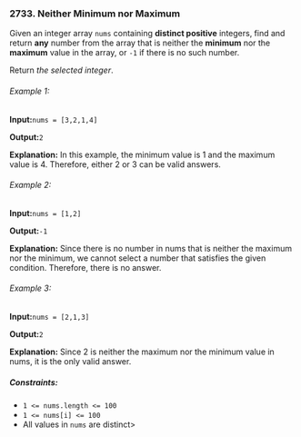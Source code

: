 <h3>2733. Neither Minimum nor Maximum</h3>

<p>Given an integer array <code>nums</code> containing <b>distinct positive</b> integers, find and return <b>any</b> number from the array that is neither the <b>minimum</b> nor the <b>maximum</b> value in the array, or <code>-1</code> if there is no such number.</p>
<p>Return <i>the selected integer</i>.</p>

<h6>Example 1:</h6>
<p><b>Input:</b><code>nums = [3,2,1,4]</code></p>
<p><b>Output:</b><code>2</code></p>
<p><b>Explanation:</b> In this example, the minimum value is 1 and the maximum value is 4. Therefore, either 2 or 3 can be valid answers.</p>

<h6>Example 2:</h6>
<p><b>Input:</b><code>nums = [1,2]</code></p>
<p><b>Output:</b><code>-1</code></p>
<p><b>Explanation:</b> Since there is no number in nums that is neither the maximum nor the minimum, we cannot select a number that satisfies the given condition. Therefore, there is no answer.</p>

<h6>Example 3:</h6>
<p><b>Input:</b><code>nums = [2,1,3]</code></p>
<p><b>Output:</b><code>2</code></p>
<p><b>Explanation:</b> Since 2 is neither the maximum nor the minimum value in nums, it is the only valid answer.</p>

<h5>Constraints:</h5>
<ul>
<li><code>1 <= nums.length <= 100</code></li>
<li><code>1 <= nums[i] <= 100</code></li>
<li>All values in <code>nums</code> are distinct></li>
</ul>
